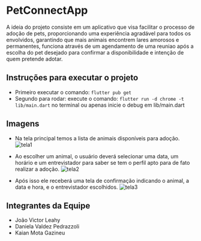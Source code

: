 # PetConnectApp

A ideia do projeto consiste em um aplicativo que visa facilitar o processo de adoção de pets, proporcionando uma experiência agradável para todos os envolvidos, garantindo que mais animais encontrem lares amorosos e permanentes, funciona através de um agendamento de uma reuniao após a escolha do pet desejado para confirmar a disponibilidade e intenção de quem pretende adotar. 

## Instruções para executar o projeto

- Primeiro executar o comando: `flutter pub get`
- Segundo para rodar: execute o comando: `flutter run -d chrome -t lib/main.dart` no terminal ou apenas inicie o debug em lib/main.dart

## Imagens

- Na tela principal temos a lista de animais disponíveis para adoção.
  ![tela1](https://github.com/joaoleahy/PetConnectApp/assets/86070920/aec882e9-11a6-427e-a4d8-26144e68f160)

- Ao escolher um animal, o usuário deverá selecionar uma data, um horário e um entrevistador para saber se tem o perfil apto para de fato realizar a adoção.
   ![tela2](https://github.com/joaoleahy/PetConnectApp/assets/86070920/02eb62ab-fefc-491f-b036-08ea8880841c)

- Após isso ele receberá uma tela de confirmação indicando o animal, a data e hora, e o entrevistador escolhidos.
  ![tela3](https://github.com/joaoleahy/PetConnectApp/assets/86070920/380f34eb-f1f8-4c91-b5ae-bcbc03f95b1c)


## Integrantes da Equipe

- João Victor Leahy
- Daniela Valdez Pedrazzoli
- Kaian Mota Gazineu

